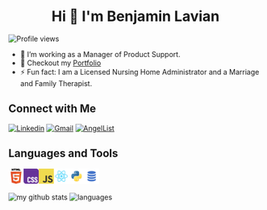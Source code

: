 # <div align="center">  Hi  👋   I'm Benjamin Lavian</div>

![Profile views](https://views.whatilearened.today/views/github/blavian/views.svg)

- 🔭 I’m working as a Manager of Product Support. 
- 🌱 Checkout my [Portfolio](https://blavian.github.io) 
- ⚡ Fun fact: I am a Licensed Nursing Home Administrator and a Marriage and Family Therapist.

## Connect with Me
<p align="left">
 
[![Linkedin](https://img.shields.io/badge/-LinkedIn-0077b5?style=?style=for-the-badge&logo=Linkedin&logoColor=white&link=https://www.linkedin.com/in/benjamin-lavian/)](https://www.linkedin.com/in/benjamin-lavian/)
[![Gmail](https://img.shields.io/badge/-benylavian@gmail.com-ffffff?style=flat-square&logo=gmail&logoColor=red&link=mailto:benylavian@gmail.com)](mailto:benylavian@gmail.com)
[![AngelList](https://img.shields.io/badge/-AngelList-000?style=flat-square&logo=AngelList&logoColor=white&link=https://angel.co/u/benjamin-lavian)](https://angel.co/u/benjamin-lavian) 

</p>

## Languages and Tools
<img align="left" alt="HTML" height ="30px" width="30px" src="https://raw.githubusercontent.com/github/explore/80688e429a7d4ef2fca1e82350fe8e3517d3494d/topics/html/html.png"/>
<img align="left" alt="CSS" height ="30px" width="30px" src="https://raw.githubusercontent.com/github/explore/80688e429a7d4ef2fca1e82350fe8e3517d3494d/topics/css/css.png" />
<img align="left" alt="JavaScript" height ="30px" width="30px"src="https://raw.githubusercontent.com/github/explore/80688e429a7d4ef2fca1e82350fe8e3517d3494d/topics/javascript/javascript.png" />
<img align="left" alt="React" height ="30px" width="30px" src="https://raw.githubusercontent.com/github/explore/80688e429a7d4ef2fca1e82350fe8e3517d3494d/topics/react/react.png" />
<img align="left" alt="python" height ="30px" width="30px" src="https://raw.githubusercontent.com/github/explore/80688e429a7d4ef2fca1e82350fe8e3517d3494d/topics/python/python.png" />
<img align="left" alt="SQL" height ="30px" width="30px" src="https://raw.githubusercontent.com/github/explore/80688e429a7d4ef2fca1e82350fe8e3517d3494d/topics/sql/sql.png" />

<br />
<br />

 
<p align="left">
<img src="https://github-readme-stats.vercel.app/api?username=blavian&show_icons=true&count_private=true&theme=shades-of-purple" alt="my github stats" width="420"/>&nbsp;<img src="https://github-readme-stats.vercel.app/api/top-langs/?username=blavian&layout=compact&count_private=true&theme=shades-of-purple" alt="languages" height="165">
</p>
















